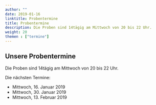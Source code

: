 ```yaml
---
author: ""
date: 2019-01-16
linktitle: Probentermine
title: Probentermine
description: Die Proben sind 14tägig am Mittwoch von 20 bis 22 Uhr.
weight: 20
themen : ["termine"]
---
```



## Unsere Probentermine

Die Proben sind 14tägig am Mittwoch von 20 bis 22 Uhr.

Die nächsten Termine:

* Mittwoch, 16. Januar 2019
* Mittwoch, 30. Januar 2019
* Mittwoch, 13. Februar 2019


